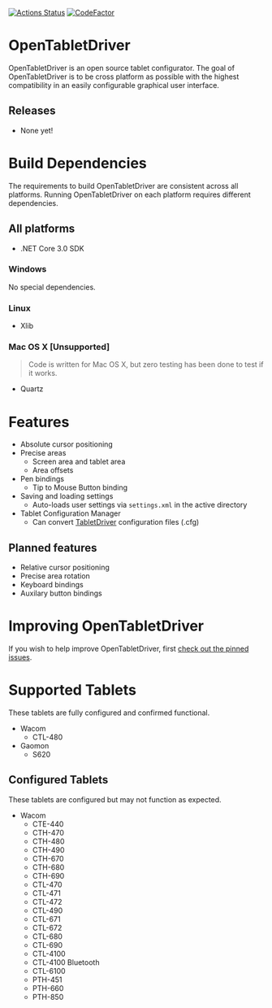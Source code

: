 [![Actions Status](https://github.com/InfinityGhost/OpenTabletDriver/workflows/.NET%20Core/badge.svg)](https://github.com/InfinityGhost/OpenTabletDriver/actions) [![CodeFactor](https://www.codefactor.io/repository/github/infinityghost/opentabletdriver/badge/master)](https://www.codefactor.io/repository/github/infinityghost/opentabletdriver/overview/master)

# OpenTabletDriver
OpenTabletDriver is an open source tablet configurator. The goal of OpenTabletDriver is to be cross platform as possible with the highest compatibility in an easily configurable graphical user interface.

## Releases

- None yet!

# Build Dependencies
The requirements to build OpenTabletDriver are consistent across all platforms. Running OpenTabletDriver on each platform requires different dependencies.

## All platforms
- .NET Core 3.0 SDK

### Windows
No special dependencies.

### Linux
- Xlib

### Mac OS X [Unsupported]
> Code is written for Mac OS X, but zero testing has been done to test if it works.
- Quartz

# Features
- Absolute cursor positioning
- Precise areas
  - Screen area and tablet area
  - Area offsets
- Pen bindings
  - Tip to Mouse Button binding
- Saving and loading settings
  - Auto-loads user settings via `settings.xml` in the active directory
- Tablet Configuration Manager
  - Can convert [TabletDriver](https://github.com/hawku/TabletDriver) configuration files (.cfg)

## Planned features
- Relative cursor positioning
- Precise area rotation
- Keyboard bindings
- Auxilary button bindings

# Improving OpenTabletDriver
If you wish to help improve OpenTabletDriver, first [check out the pinned issues](https://github.com/InfinityGhost/OpenTabletDriver/issues).

# Supported Tablets
These tablets are fully configured and confirmed functional.
- Wacom
  - CTL-480
- Gaomon
  - S620

## Configured Tablets
These tablets are configured but may not function as expected.
- Wacom
  - CTE-440
  - CTH-470
  - CTH-480
  - CTH-490
  - CTH-670
  - CTH-680
  - CTH-690
  - CTL-470
  - CTL-471
  - CTL-472
  - CTL-490
  - CTL-671
  - CTL-672
  - CTL-680
  - CTL-690
  - CTL-4100
  - CTL-4100 Bluetooth
  - CTL-6100
  - PTH-451
  - PTH-660
  - PTH-850